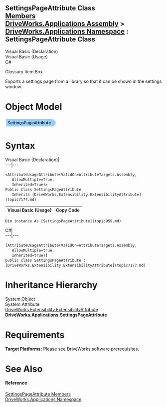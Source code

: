 SettingsPageAttribute Class   
[Members](topic960.md)   
[DriveWorks.Applications Assembly](topic13.md) > [DriveWorks.Applications Namespace](topic16.md) : SettingsPageAttribute Class  
---  
  
Visual Basic (Declaration)    
Visual Basic (Usage)    
C# 

Glossary Item Box

Exports a settings page from a library so that it can be shown in the settings window. 

# Object Model

![](dotnetdiagramimages/image31.png)

# Syntax

Visual Basic (Declaration)|   
---|---  
      
    
    <AttributeUsageAttribute(ValidOn=AttributeTargets.Assembly, 
       AllowMultiple=True, 
       Inherited=True)>
    Public Class SettingsPageAttribute 
       Inherits [DriveWorks.Extensibility.ExtensibilityAttribute](topic7177.md)  
  
Visual Basic (Usage)| Copy Code  
---|---  
      
    
    Dim instance As [SettingsPageAttribute](topic959.md)  
  
C#|   
---|---  
      
    
    [AttributeUsageAttribute(ValidOn=AttributeTargets.Assembly, 
       AllowMultiple=true, 
       Inherited=true)]
    public class SettingsPageAttribute : [DriveWorks.Extensibility.ExtensibilityAttribute](topic7177.md)   
  
# Inheritance Hierarchy

System.Object  
System.Attribute  
[DriveWorks.Extensibility.ExtensibilityAttribute](topic7177.md)  
**DriveWorks.Applications.SettingsPageAttribute**  


# Requirements

**Target Platforms:** Please see DriveWorks software prerequisites.

# See Also

#### Reference

[SettingsPageAttribute Members](topic960.md)   
[DriveWorks.Applications Namespace](topic16.md)


